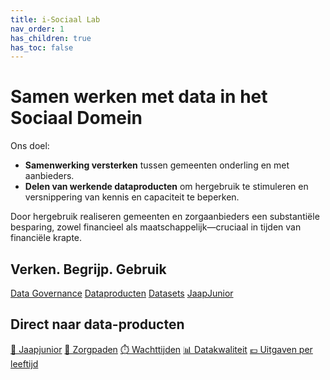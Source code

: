 ```yaml
---
title: i-Sociaal Lab
nav_order: 1
has_children: true
has_toc: false
---
```

# Samen werken met data in het Sociaal Domein

Ons doel:

- **Samenwerking versterken** tussen gemeenten onderling en met aanbieders.
- **Delen van werkende dataproduc­ten** om hergebruik te stimuleren en versnippering van kennis en capaciteit te beperken.

Door hergebruik realiseren gemeenten en zorgaanbieders een substantiële besparing, zowel financieel als maatschappelijk—cruciaal in tijden van financiële krapte.

## Verken. Begrijp. Gebruik
<div class="big-buttons">
  <a class="big-btn big-btn-blue1" href="./data-governance">Data Governance</a>
  <a class="big-btn big-btn-blue2" href="./dashboards">Dataproducten</a>
  <a class="big-btn big-btn-blue3" href="./data-governance">Datasets</a>
  <a class="big-btn big-btn-blue1" href="./jaapjunior">JaapJunior</a>
</div>

## Direct naar data-producten
<div class="small-buttons">
  <a class="small-btn" href="./jaapjunior/">💬 Jaapjunior</a>
  <a class="small-btn" href="./zorgpaden/">🧭 Zorgpaden</a>
  <a class="small-btn" href="./dashboards/wachttijden/" >⏱️ Wachttijden</a>
  <a class="small-btn" href="./dashboards/datakwaliteit/" >📊 Datakwaliteit</a>
  <a class="small-btn" href="/datasets/CPB-leeftijdskosten/" >💶 Uitgaven per leeftijd</a>
</div>
